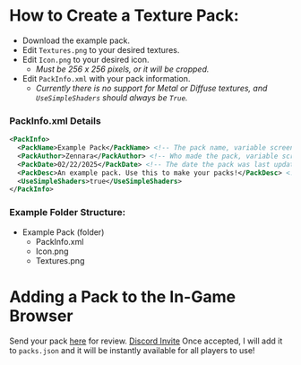 # How to Create a Texture Pack:
- Download the example pack.
- Edit `Textures.png` to your desired textures.
- Edit `Icon.png` to your desired icon.
  - *Must be 256 x 256 pixels, or it will be cropped.*
- Edit `PackInfo.xml` with your pack information.
  - *Currently there is no support for Metal or Diffuse textures, and `UseSimpleShaders` should always be `True`.*

### PackInfo.xml Details
```xml
<PackInfo>
  <PackName>Example Pack</PackName> <!-- The pack name, variable screen length limit -->
  <PackAuthor>Zennara</PackAuthor> <!-- Who made the pack, variable screen length limit -->
  <PackDate>02/22/2025</PackDate> <!-- The date the pack was last updated. mm/dd/yyy format required -->
  <PackDesc>An example pack. Use this to make your packs!</PackDesc> <!-- The pack description- cut off after 5 lines on screen -->
  <UseSimpleShaders>true</UseSimpleShaders>
</PackInfo>
```

### Example Folder Structure:
- Example Pack (folder)
  - PackInfo.xml
  - Icon.png
  - Textures.png

# Adding a Pack to the In-Game Browser
Send your pack [here](https://discord.com/channels/566984586618470411/1110001959840272435) for review. [Discord Invite](https://www.discord.com/invite/cJH7DFb)
Once accepted, I will add it to `packs.json` and it will be instantly available for all players to use!
